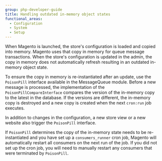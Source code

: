```yaml
---
group: php-developer-guide
title: Handling outdated in-memory object states
functional_areas:
  - Configuration
  - System
  - Setup
---
```


When Magento is launched, the store's configuration is loaded and copied into memory. Magento uses that copy in memory for queue message transactions. When the store's configuration is updated in the admin, the copy in memory does not automatically refresh resulting in an outdated in-memory object state.

To ensure the copy in memory is re-instantiated after an update, use the `PoisonPill` interface available in the MessageQueue module. Before a new message is processed, the implementation of the `PoisonPillCompareInterface` compares the version of the in-memory copy to the latest in the database. If the versions are different, the in-memory copy is destroyed and a new copy is created when the next `cron:run` job executes.

In addition to changes in the configuration, a new store view or a new website also trigger the `PoisonPill` interface.

If `PoisonPill` determines the copy of the in-memory state needs to be re-instantiated and you have set up a `consumers_runner` cron job, Magento will automatically restart all consumers on the next run of the job. If you did not set up the cron job, you will need to manually restart any consumers that were terminated by `PoisonPill`.
